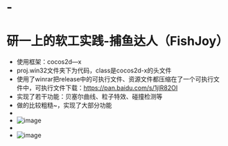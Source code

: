 # -
# 研一上的软工实践-捕鱼达人（FishJoy）
- 使用框架：cocos2d—x 
- proj.win32文件夹下为代码，class是cocos2d-x的头文件
- 使用了winrar把release中的可执行文件、资源文件都压缩在了一个可执行文件中，可执行文件下载：https://pan.baidu.com/s/1jIR82OI
- 实现了若干功能：贝塞尔曲线、粒子特效、碰撞检测等
- 做的比较粗糙~，实现了大部分功能
- </br>
- ![image](https://github.com/DeepLJH0001/catch_fish/blob/master/image/QQ%E6%88%AA%E5%9B%BE20171020230043.png)
- </br>
- ![image](https://github.com/DeepLJH0001/catch_fish/blob/master/image/QQ%E6%88%AA%E5%9B%BE20171020230123.png)
